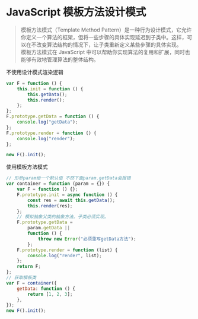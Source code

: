 # JavaScript 模板方法设计模式

> 模板方法模式（Template Method Pattern）是一种行为设计模式，它允许你定义一个算法的框架，但将一些步骤的具体实现延迟到子类中。这样，可以在不改变算法结构的情况下，让子类重新定义某些步骤的具体实现。\
> 模板方法模式在 JavaScript 中可以帮助你实现算法的复用和扩展，同时也能够有效地管理算法的整体结构。

不使用设计模式渲染逻辑

```js
var F = function () {
	this.init = function () {
		this.getData();
		this.render();
	};
};
F.prototype.getData = function () {
	console.log("getData");
};
F.prototype.render = function () {
	console.log("render");
};

new F().init();
```

使用模板方法模式

```js
// 形参param给一个默认值 不然下面param.getData会报错
var container = function (param = {}) {
	var F = function () {};
	F.prototype.init = async function () {
		const res = await this.getData();
		this.render(res);
	};
	// 模拟抽象父类的抽象方法。子类必须实现。
	F.prototype.getData =
		param.getData ||
		function () {
			throw new Error("必须重写getData方法");
		};
	F.prototype.render = function (list) {
		console.log("render", list);
	};
	return F;
};
// 获取模板类
var F = container({
	getData: function () {
		return [1, 2, 3];
	},
});
new F().init();
```
